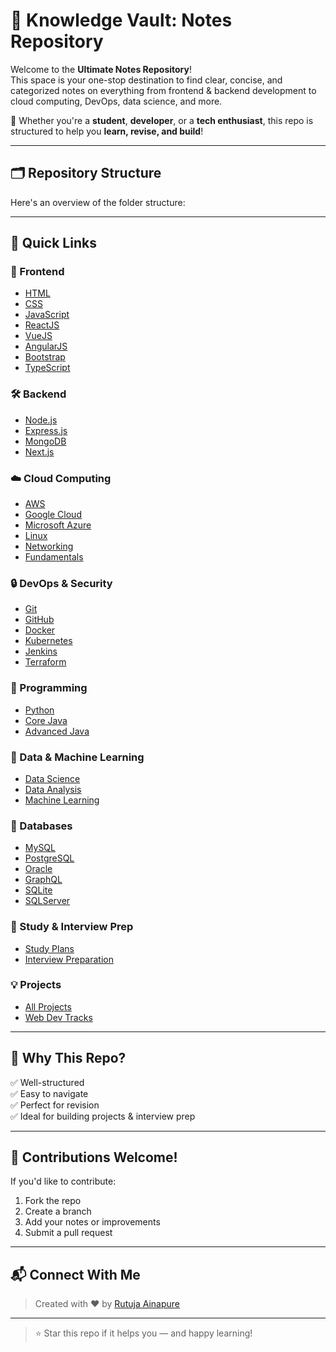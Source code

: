 # 🧠 Knowledge Vault: Notes Repository

Welcome to the **Ultimate Notes Repository**!  
This space is your one-stop destination to find clear, concise, and categorized notes on everything from frontend & backend development to cloud computing, DevOps, data science, and more.

🚀 Whether you're a **student**, **developer**, or a **tech enthusiast**, this repo is structured to help you **learn, revise, and build**!

---

## 🗂️ Repository Structure

Here's an overview of the folder structure:


---

## 📌 Quick Links

### 🎨 Frontend
- [HTML](./Frontend/HTML)
- [CSS](./Frontend/CSS)
- [JavaScript](./Frontend/JavaScript)
- [ReactJS](./Frontend/ReactJS)
- [VueJS](./Frontend/VueJS)
- [AngularJS](./Frontend/AngularJS)
- [Bootstrap](./Frontend/Bootstrap)
- [TypeScript](./Frontend/TypeScript)

### 🛠️ Backend
- [Node.js](./Backend/NodeJS)
- [Express.js](./Backend/ExpressJS)
- [MongoDB](./Backend/MongoDB)
- [Next.js](./Backend/NextJS)

### ☁️ Cloud Computing
- [AWS](./CloudComputing/AWS)
- [Google Cloud](./CloudComputing/Google-Cloud)
- [Microsoft Azure](./CloudComputing/Microsoft-Azure)
- [Linux](./CloudComputing/Linux)
- [Networking](./CloudComputing/Networking)
- [Fundamentals](./CloudComputing/Fundamentals)

### 🔒 DevOps & Security
- [Git](./DevOps/Git)
- [GitHub](./DevOps/GitHub)
- [Docker](./DevOps/Docker)
- [Kubernetes](./DevOps/Kubernetes)
- [Jenkins](./DevOps/Jenkins)
- [Terraform](./DevOps/Terrraform)

### 🧠 Programming
- [Python](./Programming/Python)
- [Core Java](./Programming/CoreJava)
- [Advanced Java](./Programming/AdvanceJava)

### 🧪 Data & Machine Learning
- [Data Science](./Data-Science)
- [Data Analysis](./Data-Analysis)
- [Machine Learning](./Machine-Learning)

### 🧰 Databases
- [MySQL](./Databases/MySQL)
- [PostgreSQL](./Databases/PostgreSQL)
- [Oracle](./Databases/Oracle)
- [GraphQL](./Databases/GraphQL)
- [SQLite](./Databases/SQLite)
- [SQLServer](./Databases/SQLServer)

### 📓 Study & Interview Prep
- [Study Plans](./Study-Plans)
- [Interview Preparation](./InterviewPrep)

### 💡 Projects
- [All Projects](./Projects)
- [Web Dev Tracks](./Web-Development/Web-Development)

---

## 🔮 Why This Repo?

✅ Well-structured  
✅ Easy to navigate  
✅ Perfect for revision  
✅ Ideal for building projects & interview prep  

---

## 🤝 Contributions Welcome!

If you'd like to contribute:
1. Fork the repo
2. Create a branch
3. Add your notes or improvements
4. Submit a pull request

---

## 📬 Connect With Me

> Created with ❤️ by [Rutuja Ainapure](https://github.com/coderrutuja)

---

> ⭐ Star this repo if it helps you — and happy learning!
